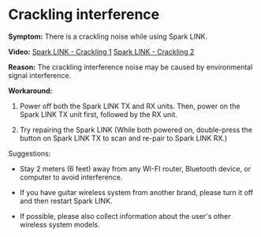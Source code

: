 # Crackling interference

**Symptom:** 
There is a crackling noise while using Spark LINK.


**Video:** 
[Spark LINK - Crackling 1](https://drive.google.com/file/d/1lMiWKerF_-_zbRpCEl2UrPfmYk42CslH/view?usp=sharing)
[Spark LINK - Crackling 2](https://drive.google.com/file/d/139OvjasmHlQvxzJcX65I0ky6MkhxJOb8/view?usp=sharing)


**Reason:** 
The crackling interference noise may be caused by environmental signal interference.


**Workaround:**
1. Power off both the Spark LINK TX and RX units. Then, power on the Spark LINK TX unit first, followed by the RX unit.

2. Try repairing the Spark LINK (While both powered on, double-press the button on Spark LINK TX to scan and re-pair to Spark LINK RX.)


Suggestions:
- Stay 2 meters (6 feet) away from any WI-FI router, Bluetooth device, or computer to avoid interference.

- If you have guitar wireless system from another brand, please turn it off and then restart Spark LINK.
  
- If possible, please also collect information about the user's other wireless system models.